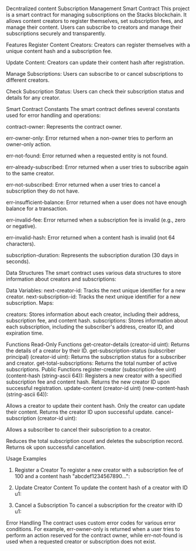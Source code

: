 Decntralized content Subscription Management Smart Contract
This project is a smart contract for managing subscriptions on the Stacks blockchain. It allows content creators to register themselves, set subscription fees, and manage their content. Users can subscribe to creators and manage their subscriptions securely and transparently.


Features
Register Content Creators: Creators can register themselves with a unique content hash and a subscription fee.

Update Content: Creators can update their content hash after registration.

Manage Subscriptions: Users can subscribe to or cancel subscriptions to different creators.

Check Subscription Status: Users can check their subscription status and details for any creator.

Smart Contract Constants
The smart contract defines several constants used for error handling and operations:

contract-owner: Represents the contract owner.

err-owner-only: Error returned when a non-owner tries to perform an owner-only action.

err-not-found: Error returned when a requested entity is not found.

err-already-subscribed: Error returned when a user tries to subscribe again to the same creator.

err-not-subscribed: Error returned when a user tries to cancel a subscription they do not have.

err-insufficient-balance: Error returned when a user does not have enough balance for a transaction.

err-invalid-fee: Error returned when a subscription fee is invalid (e.g., zero or negative).

err-invalid-hash: Error returned when a content hash is invalid (not 64 characters).

subscription-duration: Represents the subscription duration (30 days in seconds).

Data Structures
The smart contract uses various data structures to store information about creators and subscriptions:

Data Variables:
next-creator-id: Tracks the next unique identifier for a new creator.
next-subscription-id: Tracks the next unique identifier for a new subscription.
Maps:

creators: Stores information about each creator, including their address, subscription fee, and content hash.
subscriptions: Stores information about each subscription, including the subscriber's address, creator ID, and expiration time.

Functions
Read-Only Functions
get-creator-details (creator-id uint): Returns the details of a creator by their ID.
get-subscription-status (subscriber principal) (creator-id uint): Returns the subscription status for a subscriber and creator.
get-total-subscriptions: Returns the total number of active subscriptions.
Public Functions
register-creator (subscription-fee uint) (content-hash (string-ascii 64)):
Registers a new creator with a specified subscription fee and content hash.
Returns the new creator ID upon successful registration.
update-content (creator-id uint) (new-content-hash (string-ascii 64)):

Allows a creator to update their content hash.
Only the creator can update their content.
Returns the creator ID upon successful update.
cancel-subscription (creator-id uint):

Allows a subscriber to cancel their subscription to a creator.

Reduces the total subscription count and deletes the subscription record.
Returns ok upon successful cancellation.

Usage Examples
1. Register a Creator
To register a new creator with a subscription fee of 100 and a content hash "abcdef1234567890...":

2. Update Creator Content
To update the content hash of a creator with ID u1:

3. Cancel a Subscription
To cancel a subscription for the creator with ID u1:

Error Handling
The contract uses custom error codes for various error conditions. For example, err-owner-only is returned when a user tries to perform an action reserved for the contract owner, while err-not-found is used when a requested creator or subscription does not exist.
